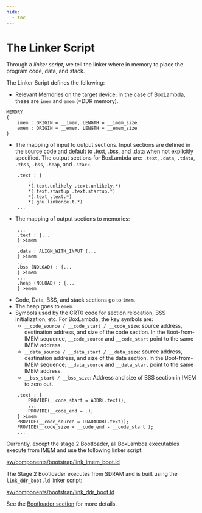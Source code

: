 ```yaml
---
hide:
  - toc
---
```


# The Linker Script

Through a *linker script*, we tell the linker where in memory to place the program code, data, and stack.

The Linker Script defines the following:

- Relevant Memories on the target device: In the case of BoxLambda, these are `imem` and `emem` (=DDR memory).
```
MEMORY
{
    imem : ORIGIN = __imem, LENGTH = __imem_size
    emem : ORIGIN = __emem, LENGTH = __emem_size
}
```
- The mapping of input to output sections. Input sections are defined in the source code and default to .text, .bss, and .data when not explicitly specified. The output sections for BoxLambda are: `.text`, `.data`, `.tdata`, `.tbss`, `.bss`, `.heap`, and `.stack`.
```
    .text : {
        ...
        *(.text.unlikely .text.unlikely.*)
        *(.text.startup .text.startup.*)
        *(.text .text.*)
        *(.gnu.linkonce.t.*)
    ...
```
- The mapping of output sections to memories:
```
    ...
    .text : {...
    } >imem
    ...
    .data : ALIGN_WITH_INPUT {...
    } >imem
    ...
    .bss (NOLOAD) : {...
    } >imem
    ...
    .heap (NOLOAD) : {...
    } >emem
```
  - Code, Data, BSS, and stack sections go to `imem`.
  - The heap goes to `emem`.
- Symbols used by the CRT0 code for section relocation, BSS initialization, etc. For BoxLambda, the key symbols are:
    - `__code_source / __code_start / __code_size`: source address, destination address, and size of the code section. In the Boot-from-IMEM sequence, `__code_source` and `__code_start` point to the same IMEM address.
    - `__data_source / __data_start / __data_size`: source address, destination address, and size of the data section. In the Boot-from-IMEM sequence; `__data_source` and `__data_start` point to the same IMEM address.
    - `__bss_start / __bss_size`: Address and size of BSS section in IMEM to zero out.
```
    .text : {
        PROVIDE(__code_start = ADDR(.text));
        ...
        PROVIDE(__code_end = .);
    } >imem
    PROVIDE(__code_source = LOADADDR(.text));
    PROVIDE(__code_size = __code_end - __code_start );
    ...
```

Currently, except the stage 2 Bootloader, all BoxLambda executables execute from IMEM and use the following linker script:

[sw/components/bootstrap/link_imem_boot.ld](https://github.com/epsilon537/boxlambda/blob/master/sw/components/bootstrap/link_imem_boot.ld)

The Stage 2 Bootloader executes from SDRAM and is built using the `link_ddr_boot.ld` linker script:

[sw/components/bootstrap/link_ddr_boot.ld](https://github.com/epsilon537/boxlambda/blob/master/sw/components/bootstrap/link_ddr_boot.ld)

See the [Bootloader section](sw_comp_bootloader.md) for more details.

